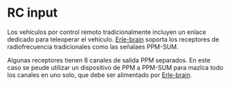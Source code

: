# RC input

Los vehículos por control remoto tradicionalmente incluyen un enlace dedicado para teleoperar el vehículo. [Erle-brain](https://erlerobotics.com/blog/product/erle-brain/) soporta los receptores de radiofrecuencia tradicionales como las señalaes PPM-SUM.

Algunas receptores tienen 8 canales de salida PPM separados. En este caso se peude utilizar un dispositivo de PPM a PPM-SUM para mazlca todo los canales en uno solo, que debe ser alimentado por [Erle-brain](https://erlerobotics.com/blog/product/erle-brain/).